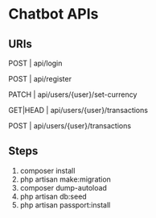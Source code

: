 # Chatbot APIs

## URIs
  POST     | api/login
  
  POST     | api/register 
  
  PATCH    | api/users/{user}/set-currency 
  
  GET|HEAD | api/users/{user}/transactions 
  
  POST     | api/users/{user}/transactions

## Steps
1) composer install
2) php artisan make:migration
3) composer dump-autoload
4) php artisan db:seed
4) php artisan passport:install

